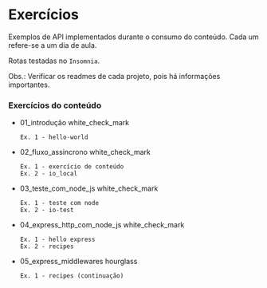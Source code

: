 # Exercícios

Exemplos de API implementados durante o consumo do conteúdo. Cada um refere-se a um dia de aula. 

Rotas testadas no ```Insomnia```.

Obs.: Verificar os readmes de cada projeto, pois há informações importantes.

### Exercícios do conteúdo
* 01_introdução white_check_mark 
  ```
  Ex. 1 - hello-world
  ```
* 02_fluxo_assincrono white_check_mark
  ```
  Ex. 1 - exercício de conteúdo
  Ex. 2 - io_local
  ```
* 03_teste_com_node_js white_check_mark
  ```
  Ex. 1 - teste com node
  Ex. 2 - io-test
  ```
* 04_express_http_com_node_js white_check_mark
  ```
  Ex. 1 - hello express
  Ex. 2 - recipes
  ```
* 05_express_middlewares hourglass
  ```
  Ex. 1 - recipes (continuação)
  ```